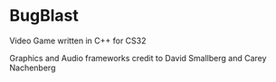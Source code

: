 BugBlast
========

Video Game written in C++ for CS32

Graphics and Audio frameworks credit to David Smallberg and Carey Nachenberg
